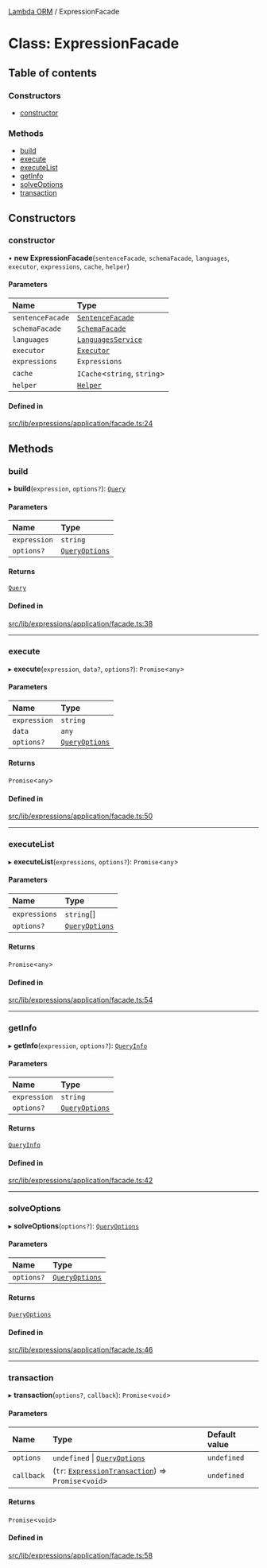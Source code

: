 [Lambda ORM](../README.md) / ExpressionFacade

# Class: ExpressionFacade

## Table of contents

### Constructors

- [constructor](ExpressionFacade.md#constructor)

### Methods

- [build](ExpressionFacade.md#build)
- [execute](ExpressionFacade.md#execute)
- [executeList](ExpressionFacade.md#executelist)
- [getInfo](ExpressionFacade.md#getinfo)
- [solveOptions](ExpressionFacade.md#solveoptions)
- [transaction](ExpressionFacade.md#transaction)

## Constructors

### constructor

• **new ExpressionFacade**(`sentenceFacade`, `schemaFacade`, `languages`, `executor`, `expressions`, `cache`, `helper`)

#### Parameters

| Name | Type |
| :------ | :------ |
| `sentenceFacade` | [`SentenceFacade`](SentenceFacade.md) |
| `schemaFacade` | [`SchemaFacade`](SchemaFacade.md) |
| `languages` | [`LanguagesService`](LanguagesService.md) |
| `executor` | [`Executor`](../interfaces/Executor.md) |
| `expressions` | `Expressions` |
| `cache` | `ICache`<`string`, `string`\> |
| `helper` | [`Helper`](Helper.md) |

#### Defined in

[src/lib/expressions/application/facade.ts:24](https://github.com/FlavioLionelRita/lambdaorm/blob/45e3c40a/src/lib/expressions/application/facade.ts#L24)

## Methods

### build

▸ **build**(`expression`, `options?`): [`Query`](Query.md)

#### Parameters

| Name | Type |
| :------ | :------ |
| `expression` | `string` |
| `options?` | [`QueryOptions`](../interfaces/QueryOptions.md) |

#### Returns

[`Query`](Query.md)

#### Defined in

[src/lib/expressions/application/facade.ts:38](https://github.com/FlavioLionelRita/lambdaorm/blob/45e3c40a/src/lib/expressions/application/facade.ts#L38)

___

### execute

▸ **execute**(`expression`, `data?`, `options?`): `Promise`<`any`\>

#### Parameters

| Name | Type |
| :------ | :------ |
| `expression` | `string` |
| `data` | `any` |
| `options?` | [`QueryOptions`](../interfaces/QueryOptions.md) |

#### Returns

`Promise`<`any`\>

#### Defined in

[src/lib/expressions/application/facade.ts:50](https://github.com/FlavioLionelRita/lambdaorm/blob/45e3c40a/src/lib/expressions/application/facade.ts#L50)

___

### executeList

▸ **executeList**(`expressions`, `options?`): `Promise`<`any`\>

#### Parameters

| Name | Type |
| :------ | :------ |
| `expressions` | `string`[] |
| `options?` | [`QueryOptions`](../interfaces/QueryOptions.md) |

#### Returns

`Promise`<`any`\>

#### Defined in

[src/lib/expressions/application/facade.ts:54](https://github.com/FlavioLionelRita/lambdaorm/blob/45e3c40a/src/lib/expressions/application/facade.ts#L54)

___

### getInfo

▸ **getInfo**(`expression`, `options?`): [`QueryInfo`](../interfaces/QueryInfo.md)

#### Parameters

| Name | Type |
| :------ | :------ |
| `expression` | `string` |
| `options?` | [`QueryOptions`](../interfaces/QueryOptions.md) |

#### Returns

[`QueryInfo`](../interfaces/QueryInfo.md)

#### Defined in

[src/lib/expressions/application/facade.ts:42](https://github.com/FlavioLionelRita/lambdaorm/blob/45e3c40a/src/lib/expressions/application/facade.ts#L42)

___

### solveOptions

▸ **solveOptions**(`options?`): [`QueryOptions`](../interfaces/QueryOptions.md)

#### Parameters

| Name | Type |
| :------ | :------ |
| `options?` | [`QueryOptions`](../interfaces/QueryOptions.md) |

#### Returns

[`QueryOptions`](../interfaces/QueryOptions.md)

#### Defined in

[src/lib/expressions/application/facade.ts:46](https://github.com/FlavioLionelRita/lambdaorm/blob/45e3c40a/src/lib/expressions/application/facade.ts#L46)

___

### transaction

▸ **transaction**(`options?`, `callback`): `Promise`<`void`\>

#### Parameters

| Name | Type | Default value |
| :------ | :------ | :------ |
| `options` | `undefined` \| [`QueryOptions`](../interfaces/QueryOptions.md) | `undefined` |
| `callback` | (`tr`: [`ExpressionTransaction`](ExpressionTransaction.md)) => `Promise`<`void`\> | `undefined` |

#### Returns

`Promise`<`void`\>

#### Defined in

[src/lib/expressions/application/facade.ts:58](https://github.com/FlavioLionelRita/lambdaorm/blob/45e3c40a/src/lib/expressions/application/facade.ts#L58)
